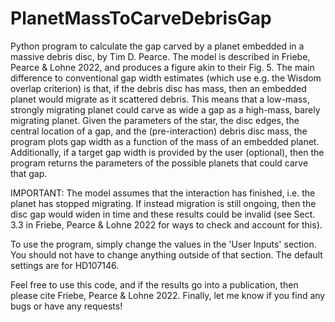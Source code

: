 # PlanetMassToCarveDebrisGap

Python program to calculate the gap carved by a planet embedded in a
massive debris disc, by Tim D. Pearce. The model is described in 
Friebe, Pearce & Lohne 2022, and produces a figure akin to their Fig. 5.
The main difference to conventional gap width estimates (which use e.g. 
the Wisdom overlap criterion) is that, if the debris disc has mass, then
an embedded planet would migrate as it scattered debris. This means that 
a low-mass, strongly migrating planet could carve as wide a gap as a 
high-mass, barely migrating planet. Given the parameters of the star, the
disc edges, the central location of a gap, and the (pre-interaction) 
debris disc mass, the program plots gap width as a function of the mass 
of an embedded planet. Additionally, if a target gap width is provided by
the user (optional), then the program returns the parameters of the 
possible planets that could carve that gap. 

IMPORTANT: The model assumes that the interaction has finished, i.e. the 
planet has stopped migrating. If instead migration is still ongoing, then
the disc gap would widen in time and these results could be invalid (see 
Sect. 3.3 in Friebe, Pearce & Lohne 2022 for ways to check and account 
for this).

To use the program, simply change the values in the 'User Inputs' section.
You should not have to change anything outside of that section. The 
default settings are for HD107146.

Feel free to use this code, and if the results go into a publication,
then please cite Friebe, Pearce & Lohne 2022. Finally, let me know if you
find any bugs or have any requests!
